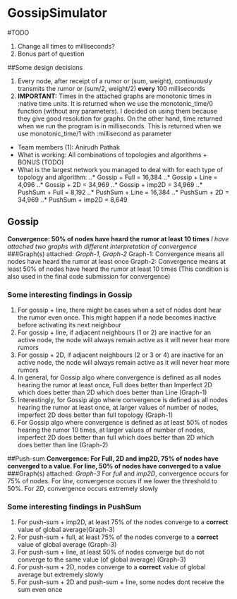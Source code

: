 # GossipSimulator

#TODO
1. Change all times to milliseconds?
2. Bonus part of question

##Some design decisions
1. Every node, after receipt of a rumor or (sum, weight), continuously transmits the rumor or (sum/2, weight/2) **every** 100 milliseconds
2. **IMPORTANT:** Times in the attached graphs are monotonic times in :native time units. It is returned when we use the monotonic_time/0 function (without any parameters). I decided on using them because they give good resolution for graphs. On the other hand, time returned when we run the program is in milliseconds. This is returned when we use monotonic_time/1 with :millisecond as parameter

* Team members (1): Anirudh Pathak
* What is working: All combinations of topologies and algorithms + BONUS (TODO)
* What is the largest network you managed to deal with for each type of topology and algorithm:
..* Gossip + Full = 16,384
..* Gossip + Line = 4,096
..* Gossip + 2D = 34,969
..* Gossip + imp2D = 34,969
..* PushSum + Full = 8,192
..* PushSum + Line = 16,384
..* PushSum + 2D = 34,969
..* PushSum + imp2D = 8,649

## Gossip
**Convergence: 50% of nodes have heard the rumor at least 10 times**
*I have attached two graphs with different interpretation of convergence*
###Graph(s) attached: _Graph-1_, _Graph-2_
Graph-1: Convergence means all nodes have heard the rumor at least once
Graph-2: Convergence means at least 50% of nodes have heard the rumor at least 10 times (This condition is also used in the final code submission for convergence)

### Some interesting findings in Gossip
1. For gossip + line, there might be cases when a set of nodes dont hear the rumor even once. This might happen if a node becomes inactive before activating its next neighbour
2. For gossip + line, if adjacent neighbours (1 or 2) are inactive for an active node, the node will always remain active as it will never hear more rumors
3. For gossip + 2D, if adjacent neighbours (2 or 3 or 4) are inactive for an active node, the node will always remain active as it will never hear more rumors
4. In general, for Gossip algo where convergence is defined as all nodes hearing the rumor at least once, Full does better than Imperfect 2D which does better than 2D which does better than Line (Graph-1)
5. Interestingly, for Gossip algo where convergence is defined as all nodes hearing the rumor at least once, at larger values of number of nodes, imperfect 2D does better than full topology (Graph-1)
6. For Gossip algo where convergence is defined as at least 50% of nodes hearing the rumor 10 times, at larger values of number of nodes, imperfect 2D does better than full which does better than 2D which does better than line (Graph-2)

##Push-sum
**Convergence: For Full, 2D and imp2D, 75% of nodes have converged to a value. For line, 50% of nodes have converged to a value**
###Graph(s) attached: _Graph-3_
For _full_ and _imp2D_, convergence occurs for 75% of nodes. For _line_, convergence occurs if we lower the threshold to 50%. For _2D_, convergence occurs extremely slowly

### Some interesting findings in PushSum
1. For push-sum + imp2D, at least 75% of the nodes converge to a **correct** value of global average(Graph-3)
2. For push-sum + full, at least 75% of the nodes converge to a **correct** value of global average (Graph-3)
3. For push-sum + line, at least 50% of nodes converge but do not converge to the same value (of global average) (Graph-3)
4. For push-sum + 2D, nodes converge to a **correct** value of global average but extremely slowly
5. For push-sum + 2D and push-sum + line, some nodes dont receive the sum even once




